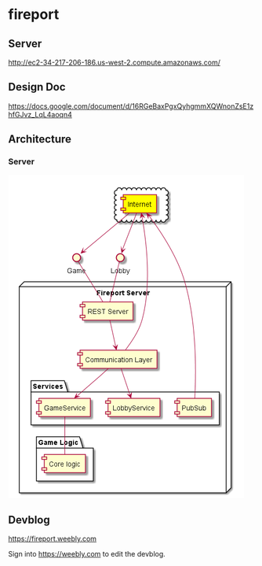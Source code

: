 # fireport

## Server
http://ec2-34-217-206-186.us-west-2.compute.amazonaws.com/

## Design Doc
https://docs.google.com/document/d/16RGeBaxPgxQyhgmmXQWnonZsE1zhfGJvz_LqL4aoqn4

## Architecture
### Server
![arch](./architecture.png)

## Devblog
https://fireport.weebly.com

Sign into https://weebly.com to edit the devblog.
